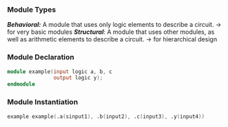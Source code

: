 ### Module Types

***Behavioral:*** A module that uses only logic elements to describe a circuit. -> for very basic modules
***Structural***: A module that uses other modules, as well as arithmetic elements to describe a circuit. -> for hierarchical design

### Module Declaration
```Verilog
module example(input logic a, b, c
			   output logic y);
endmodule
```

### Module Instantiation
```Verilog
example example(.a(sinput1), .b(input2), .c(input3), .y(input4))
```
